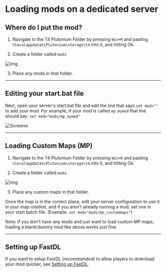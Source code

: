 # Loading mods on a dedicated server

## Where do I put the mod?

1. Navigate to the T4 Plutonium Folder by pressing `Win+R` and pasting `%localappdata%\Plutonium\storage\t4` into it, and hitting Ok.

2. Create a folder called `mods`

![img](/images/docs/server/t4/loading-mods/Zzpf3O5.png)

3. Place any mods in that folder.

<!--

We support both the vanilla game folder and the Plutonium folder for mod loading.

You can place your mod in either of these places:

* `%localappdata%\Activision\CoDWaW\mods`

* `%localappdata%\Plutonium\storage\t4\mods`  \*Recommended\*

-->

---

## Editing your start.bat file

Next, open your server's start.bat file and edit the line that says `set mod=""` to add your mod. For example, if your mod is called `mp_mymod` that line should say: `set mod="mods/mp_mymod"`

![Screenie](/images/docs/server/t4/loading-mods/O3nMhCZ.png)

---

## Loading Custom Maps (MP)

1. Navigate to the T4 Plutonium Folder by pressing `Win+R` and pasting `%localappdata%\Plutonium\storage\t4` into it, and hitting Ok.

2. Create a folder called `mods`

![img](/images/docs/server/t4/loading-mods/Zzpf3O5.png)

3. Place any custom maps in that folder.

<!--

We support both the vanilla game folder and the Plutonium folder for loading custom multiplayer maps.

You can place your mod in either of these places:

`%localappdata%\Activision\CoDWaW\usermaps`

`%localappdata%\Plutonium\storage\t4\usermaps`  \*Recommended\*

-->

Once the map is in the correct place, edit your server configuration to use it in your map rotation, and if you aren't already running a mod, set one in your start batch file. (Example: `set mod="mods/mp_custommaps"`)

Note: If you don't have any mods and just want to load custom MP maps, loading a blank/dummy mod like above works just fine.

---

## Setting up FastDL

If you want to setup FastDL (recommended) to allow players to download your mod quicker, see [Setting up FastDL](/docs/server/t4/fastdl).
